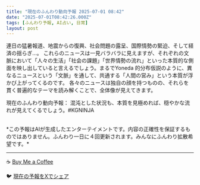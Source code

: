 ```yaml
---
title: "現在のふんわり動向予報 2025-07-01 08:42"
date: "2025-07-01T08:42:26.000Z"
tags: [ふんわり予報, AI占い, 日常]
layout: post
---
```


連日の猛暑報道、地震からの復興、社会問題の露呈、国際情勢の緊迫、そして経済の揺らぎ…。  これらのニュースは一見バラバラに見えますが、それぞれの文脈において「人々の生活」「社会の課題」「世界情勢の流れ」といった本質的な側面を映し出していると言えるでしょう。まるでYoneda 的分布仮説のように、異なるニュースという「文脈」を通して、共通する「人間の営み」という本質が浮かび上がってくるのです。  各々のニュースは独自の顔を持つものの、それらを貫く普遍的なテーマを読み解くことで、全体像が見えてきます。

現在のふんわり動向予報：
混沌とした状況も、本質を見極めれば、穏やかな流れが見えてくるでしょう。#KGNINJA

<br>
*この予報はAIが生成したエンターテイメントです。内容の正確性を保証するものではありません。ふんわり一日に４回更新されます。みんなにふんわり拡散希望です。*

---
☕️ [Buy Me a Coffee](https://www.buymeacoffee.com/kgninja)

🐦 [現在の予報をXでシェア](https://twitter.com/intent/tweet?text=%E7%8F%BE%E5%9C%A8%E3%81%AE%E3%81%B5%E3%82%93%E3%82%8F%E3%82%8A%E4%BA%88%E5%A0%B1%3A%20%E3%80%8C%E9%80%A3%E6%97%A5%E3%81%AE%E7%8C%9B%E6%9A%91%E5%A0%B1%E9%81%93%E3%80%81%E5%9C%B0%E9%9C%87%E3%81%8B%E3%82%89%E3%81%AE%E5%BE%A9%E8%88%88%E3%80%81%E7%A4%BE%E4%BC%9A%E5%95%8F%E9%A1%8C%E3%81%AE%E9%9C%B2%E5%91%88%E3%80%81%E5%9B%BD%E9%9A%9B%E6%83%85%E5%8B%A2%E3%81%AE%E7%B7%8A%E8%BF%AB%E3%80%81%E3%81%9D%E3%81%97%E3%81%A6%E7%B5%8C%E6%B8%88%E3%81%AE%E6%8F%BA%E3%82%89%E3%81%8E%E2%80%A6%E3%80%82%E3%80%8D%23KGNINJA%20%E7%B6%9A%E3%81%8D%E3%81%AF%E3%83%96%E3%83%AD%E3%82%B0%E3%81%A7%EF%BC%81%F0%9F%91%87&url=https%3A%2F%2Fkg-ninja.github.io%2FFunwariyoso%2F)
